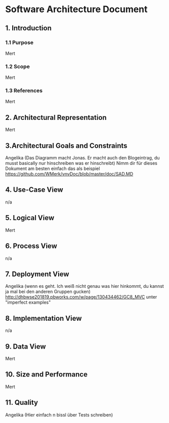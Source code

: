# Software Architecture Document


## 1. Introduction 

### 1.1 Purpose
Mert
  
### 1.2 Scope
Mert
  
### 1.3 References
Mert

## 2. Architectural Representation
Mert
  
## 3.Architectural Goals and Constraints 

Angelika (Das Diagramm macht Jonas. Er macht auch den Blogeintrag, du musst basically nur hinschreiben was er hinschreibt)
Nimm dir für dieses Dokument am besten einfach das als beispiel https://github.com/WMerk/vnvDoc/blob/master/doc/SAD.MD

## 4. Use-Case View 
n/a

## 5. Logical View
Mert

## 6. Process View
n/a

## 7. Deployment View
Angelika (wenn es geht. Ich weiß nicht genau was hier hinkommt, du kannst ja mal bei den anderen Gruppen gucken)
http://dhbwse201819.pbworks.com/w/page/130434462/GC8_MVC unter "imperfect examples"
## 8. Implementation View
n/a

## 9. Data View
Mert

## 10. Size and Performance
Mert

## 11. Quality
Angelika (Hier einfach n bissl über Tests schreiben)
